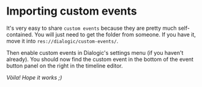 # Importing custom events

It's very easy to share `custom events` because they are pretty much self-contained.
You will just need to get the folder from someone. If you have it, move it into `res://dialogic/custom-events/`.

Then enable custom events in Dialogic's settings menu (if you haven't already).
You should now find the custom event in the bottom of the event button panel on the right in the timeline editor.

*Vòila! Hope it works ;)*